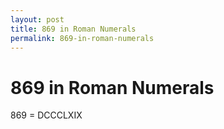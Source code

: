 ```yaml
---
layout: post
title: 869 in Roman Numerals
permalink: 869-in-roman-numerals
---
```


# 869 in Roman Numerals

869 = DCCCLXIX
